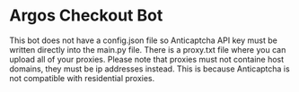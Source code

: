 # Argos Checkout Bot

This bot does not have a config.json file so Anticaptcha API key must be written directly into the main.py file. There is a proxy.txt file where you can upload all of your proxies. Please note that proxies must not containe host domains, they must be ip addresses instead. This is because Anticaptcha is not compatible with residential proxies. 

